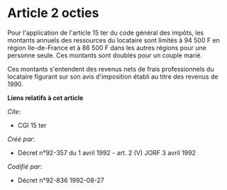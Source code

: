 # Article 2 octies

Pour l'application de l'article 15 ter du code général des impôts, les montants annuels des ressources du locataire sont
limités à 94 500 F en région Ile-de-France et à 86 500 F dans les autres régions pour une personne seule. Ces montants sont
doublés pour un couple marié.

Ces montants s'entendent des revenus nets de frais professionnels du locataire figurant sur son avis d'imposition établi au
titre des revenus de 1990.

**Liens relatifs à cet article**

_Cite_:

  - CGI 15 ter

_Créé par_:

  - Décret n°92-357 du 1 avril 1992 - art. 2 (V) JORF 3 avril 1992

_Codifié par_:

  - Décret n°92-836 1992-08-27
